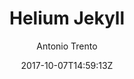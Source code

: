 ---
title: "Helium Jekyll"
github: https://github.com/heliumjk/heliumjk.github.io
demo: https://heliumjk.github.io/
author: Antonio Trento

ssg:
  - Jekyll
cms:
  - No Cms
date: 2017-10-07T14:59:13Z
github_branch: master
description: "Bootstrap 4 responsive Jekyll Theme."
stale: false
---